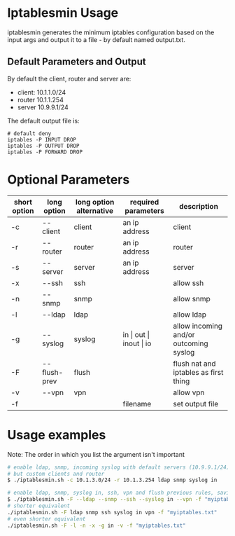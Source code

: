 # Iptablesmin Usage
iptablesmin generates the minimum iptables configuration based on the input args and output it to a file - by default named output.txt.
## Default Parameters and Output
By default the client, router and server are:
- client: 10.1.1.0/24
- router 10.1.1.254
- server 10.9.9.1/24

The default output file is:
```
# default deny
iptables -P INPUT DROP
iptables -P OUTPUT DROP
iptables -P FORWARD DROP
```

# Optional Parameters
| short option 	| long option  	| long option alternative 	| required parameters      	| description                            	|
|--------------	|--------------	|-------------------------	|--------------------------	|----------------------------------------	|
| -c           	| --client     	| client                  	| an ip address            	| client                                 	|
| -r           	| --router     	| router                  	| an ip address            	| router                                 	|
| -s           	| --server     	| server                  	| an ip address            	| server                                 	|
| -x           	| --ssh        	| ssh                     	|                          	| allow ssh                              	|
| -n           	| --snmp       	| snmp                    	|                          	| allow snmp                             	|
| -l           	| --ldap       	| ldap                    	|                          	| allow ldap                             	|
| -g           	| --syslog     	| syslog                  	| in \| out \| inout \| io 	| allow incoming and/or outcoming syslog 	|
| -F           	| --flush-prev 	| flush                   	|                          	| flush nat and iptables as first thing  	|
| -v           	| --vpn        	| vpn                     	|                          	| allow vpn                              	|
| -f           	|              	|                         	| filename                 	| set output file                        	|

# Usage examples
Note: The order in which you list the argument isn't important
```bash
# enable ldap, snmp, incoming syslog with default servers (10.9.9.1/24)
# but custom clients and router
$ ./iptablesmin.sh -c 10.1.3.0/24 -r 10.1.3.254 ldap snmp syslog in

# enable ldap, snmp, syslog in, ssh, vpn and flush previous rules, saving the output to myiptables.txt
$ ./iptablesmin.sh -F --ldap --snmp --ssh --syslog in --vpn -f "myiptables.txt"
# shorter equivalent
./iptablesmin.sh -F ldap snmp ssh syslog in vpn -f "myiptables.txt"
# even shorter equivalent
./iptablesmin.sh -F -l -n -x -g in -v -f "myiptables.txt"
```
